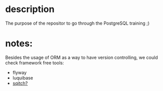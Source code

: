 # description

The purpose of the repositor to go through the PostgreSQL training ;)

# notes:

Besides the usage of ORM as a way to have version controlling, we could check framework free tools:
- flyway
- luquibase
- [sqitch?](https://sqitch.org/)